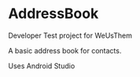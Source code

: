 # AddressBook
Developer Test project for WeUsThem

A basic address book for contacts.

Uses Android Studio
